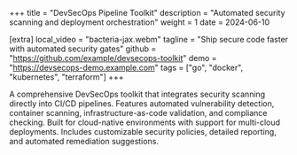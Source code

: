 +++
title = "DevSecOps Pipeline Toolkit"
description = "Automated security scanning and deployment orchestration"
weight = 1
date = 2024-06-10

[extra]
local_video = "bacteria-jax.webm"
tagline = "Ship secure code faster with automated security gates"
github = "https://github.com/example/devsecops-toolkit"
demo = "https://devsecops-demo.example.com"
tags = ["go", "docker", "kubernetes", "terraform"]
+++

A comprehensive DevSecOps toolkit that integrates security scanning directly into CI/CD pipelines. Features automated vulnerability detection, container scanning, infrastructure-as-code validation, and compliance checking. Built for cloud-native environments with support for multi-cloud deployments. Includes customizable security policies, detailed reporting, and automated remediation suggestions.
